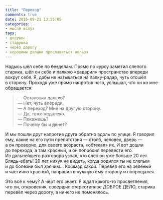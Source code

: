 ```yaml
---
title: "Перевод"
comments: true
date: 2016-09-21 13:55:05
categories:
- мысли вслух
tags:
- дедушка
- старушка
- через дорогу
- хорошими делами прославиться нельзя
---
```

Надысь шёл себе по&nbsp;<del>без</del>делам. Прямо по&nbsp;курсу заметил слепого старика, шёл он&nbsp;себе и&nbsp;палкою &laquo;радарил&raquo; пространство впереди вокруг себя. Я, дабы не&nbsp;натыкаться на&nbsp;<nobr>палку-радар</nobr>, чуть отошёл в&nbsp;сторону. Проходя уже прямо напротив него, услышал, что он&nbsp;ко&nbsp;мне обращается:

>&#8213; Остановка далеко?<br>
&#8213; Нет, чуть впереди.<br>
&#8213; А&nbsp;переход? Мне на&nbsp;другую сторону.<br>
&#8213; Да, тоже недалеко.<br>
&#8213; Покажешь?<br>
&#8213; Почему&nbsp;бы и&nbsp;<del>да</del>нет?

И&nbsp;мы&nbsp;пошли&nbsp;друг напротив друга обратно вдоль по&nbsp;улице. Я&nbsp;говорил ему, какие на&nbsp;его пути препятствия&nbsp;&mdash; столб, человек, дверь&nbsp;&mdash; а&nbsp;он&nbsp;проворно, для своего возраста, &laquo;обтекал&raquo; их. И&nbsp;вот дошли до&nbsp;перехода, а&nbsp;там красный, и&nbsp;он&nbsp;попросил перевести его. Из&nbsp;дальнейшего разговора узнал, что слеп он&nbsp;уже больше 20 лет. <nobr>Блядь-ебать</nobr>! 20 лет нихуя не&nbsp;видеть, когда родился ты&nbsp;не&nbsp;слепым и&nbsp;до&nbsp;болезни был зрячим&hellip; Кошмар какой. Перевёл его на&nbsp;зелёный и&nbsp;частично красный, направил в&nbsp;нужную ему сторону и&nbsp;попрощался.

Это всё к&nbsp;чему? А&nbsp;чёрт его знает. Я&nbsp;ждал <nobr>какого-то</nobr> просветления, что&nbsp;ли, откровения, совершил стереотипное ДОБРОЕ ДЕЛО, старика перевёл через дорогу, а&nbsp;ничего не&nbsp;поменялось.